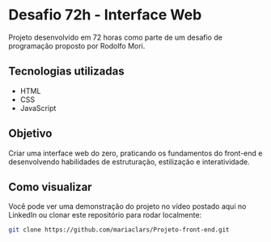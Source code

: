 # Desafio 72h - Interface Web
Projeto desenvolvido em 72 horas como parte de um desafio de programação proposto por Rodolfo Mori.

## Tecnologias utilizadas
- HTML
- CSS
- JavaScript

## Objetivo
Criar uma interface web do zero, praticando os fundamentos do front-end e desenvolvendo habilidades de estruturação, estilização e interatividade.

## Como visualizar
Você pode ver uma demonstração do projeto no vídeo postado aqui no LinkedIn ou clonar este repositório para rodar localmente:

```bash
git clone https://github.com/mariaclars/Projeto-front-end.git
